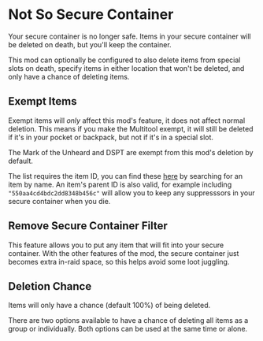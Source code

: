 # Not So Secure Container

Your secure container is no longer safe. Items in your secure container will be deleted on death, but you'll keep the container.

This mod can optionally be configured to also delete items from special slots on death, specify items in either location that won't be deleted, and only have a chance of deleting items.

## Exempt Items

Exempt items will *only* affect this mod's feature, it does not affect normal deletion. This means if you make the Multitool exempt, it will still be deleted if it's in your pocket or backpack, but not if it's in a special slot.

The Mark of the Unheard and DSPT are exempt from this mod's deletion by default.

The list requires the item ID, you can find these [here](https://db.sp-tarkov.com/search) by searching for an item by name. An item's parent ID is also valid, for example including `"550aa4cd4bdc2dd8348b456c"` will allow you to keep any suppresssors in your secure container when you die.

## Remove Secure Container Filter

This feature allows you to put any item that will fit into your secure container. With the other features of the mod, the secure container just becomes extra in-raid space, so this helps avoid some loot juggling.

## Deletion Chance

Items will only have a chance (default 100%) of being deleted.

There are two options available to have a chance of deleting all items as a group or individually. Both options can be used at the same time or alone.
